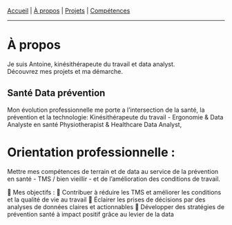 [Accueil](/) | [À propos](/about) | [Projets](/projects) | [Compétences](/skills)


---

#  À propos


Je suis Antoine, kinésithérapeute du travail et data analyst.  
Découvrez mes projets et ma démarche.

## Santé Data prévention

Mon évolution professionnelle me porte a l’intersection de la santé, la prévention et la technologie:
Kinésithérapeute du travail - Ergonomie & Data Analyste en santé
Physiotherapist & Healthcare Data Analyst,


# Orientation professionnelle :
Mettre mes compétences de terrain et de data au service de la prévention en santé - TMS / bien vieillir - et de l’amélioration des conditions de travail.

🔹 Mes objectifs :
🎯 Contribuer à réduire les TMS et améliorer les conditions et la qualité de vie au travail
🎯 Éclairer les prises de décisions par des analyses de données claires et actionnables
🎯 Développer des stratégies de prévention santé à impact positif grâce au levier de la data



